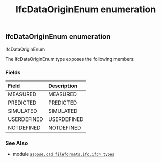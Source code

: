 ﻿---
title: IfcDataOriginEnum enumeration
second_title: Aspose.CAD for Python via .NET API References
description: 
type: docs
weight: 2430
url: /aspose.cad.fileformats.ifc.ifc4.types/ifcdataoriginenum/
is_root: false
---

## IfcDataOriginEnum enumeration

IfcDataOriginEnum



The IfcDataOriginEnum type exposes the following members:

### Fields
| Field | Description |
| :- | :- |
| MEASURED | MEASURED |
| PREDICTED | PREDICTED |
| SIMULATED | SIMULATED |
| USERDEFINED | USERDEFINED |
| NOTDEFINED | NOTDEFINED |



### See Also
* module [`aspose.cad.fileformats.ifc.ifc4.types`](..)
